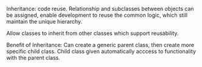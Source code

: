 Inheritance: code reuse. Relationship and subclasses between objects can be assigned, enable development to reuse the 
common logic, which still maintain the unique hierarchy.

Allow classes to inherit from other classes which support reusability.

Benefit of Inheritance:
Can create a generic parent class, then create more specific child class.  Child class given automatically acccess to functionality with the parent class.
